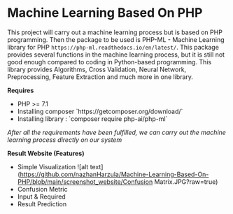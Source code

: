 # Machine Learning Based On PHP

This project will carry out a machine learning process but is based on PHP programming. Then the package to be used is PHP-ML - Machine Learning library for PHP `https://php-ml.readthedocs.io/en/latest/`. This package provides several functions in the machine learning process, but it is still not good enough compared to coding in Python-based programming. This library provides Algorithms, Cross Validation, Neural Network, Preprocessing, Feature Extraction and much more in one library.

<b>Requires</b>
<ul>
  <li>PHP >= 7.1</li>
  <li>Installing composer  `https://getcomposer.org/download/`</li>
  <li>Installing library : `composer require php-ai/php-ml`</li>
</ul>  
<i>After all the requirements have been fulfilled, we can carry out the machine learning process directly on our system</i>

<b>Result Website (Features)</b>
* Simple Visualization
![alt text](https://github.com/nazhanHarzula/Machine-Learning-Based-On-PHP/blob/main/screenshot_website/Confusion Matrix.JPG?raw=true)
* Confusion Metric
* Input & Required
* Result Prediction
